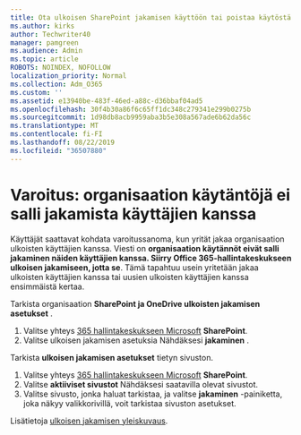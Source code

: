 ```yaml
---
title: Ota ulkoisen SharePoint jakamisen käyttöön tai poistaa käytöstä
ms.author: kirks
author: Techwriter40
manager: pamgreen
ms.audience: Admin
ms.topic: article
ROBOTS: NOINDEX, NOFOLLOW
localization_priority: Normal
ms.collection: Adm_O365
ms.custom: ''
ms.assetid: e13940be-483f-46ed-a88c-d36bbaf04ad5
ms.openlocfilehash: 30f4b30a86f6c65ff1dc348c279341e299b0275b
ms.sourcegitcommit: 1d98db8acb9959aba3b5e308a567ade6b62da56c
ms.translationtype: MT
ms.contentlocale: fi-FI
ms.lasthandoff: 08/22/2019
ms.locfileid: "36507880"
---
```

# <a name="warning-message-your-organizations-policies-dont-allow-you-to-share-with-these-users"></a>Varoitus: organisaation käytäntöjä ei salli jakamista käyttäjien kanssa

Käyttäjät saattavat kohdata varoitussanoma, kun yrität jakaa organisaation ulkoisten käyttäjien kanssa. Viesti on **organisaation käytännöt eivät salli jakaminen näiden käyttäjien kanssa. Siirry Office 365-hallintakeskukseen ulkoisen jakamiseen, jotta se**. Tämä tapahtuu usein yritetään jakaa ulkoisten käyttäjien kanssa tai uusien ulkoisten käyttäjien kanssa ensimmäistä kertaa.

Tarkista organisaation **SharePoint ja OneDrive ulkoisten jakamisen asetukset** .

1. Valitse yhteys [365 hallintakeskukseen Microsoft](https://admin.microsoft.com/AdminPortal/Home#/homepage">https://admin.microsoft.com/) **SharePoint**.
3. Valitse ulkoisen jakamisen asetuksia Nähdäksesi **jakaminen** .

Tarkista **ulkoisen jakamisen asetukset** tietyn sivuston.

1. Valitse yhteys [365 hallintakeskukseen Microsoft](https://admin.microsoft.com/AdminPortal/Home#/homepage">https://admin.microsoft.com/) **SharePoint**.
2. Valitse **aktiiviset sivustot** Nähdäksesi saatavilla olevat sivustot.
3. Valitse sivusto, jonka haluat tarkistaa, ja valitse **jakaminen** -painiketta, joka näkyy valikkorivillä, voit tarkistaa sivuston asetukset.

Lisätietoja [ulkoisen jakamisen yleiskuvaus](https://docs.microsoft.com/sharepoint/external-sharing-overview).